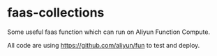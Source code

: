 # faas-collections

Some useful faas function which can run on Aliyun Function Compute.

All code are using https://github.com/aliyun/fun to test and deploy.
